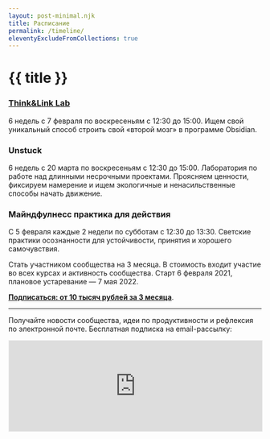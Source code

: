 ```yaml
---
layout: post-minimal.njk
title: Расписание
permalink: /timeline/
eleventyExcludeFromCollections: true
---
```


# {{ title }}

### [Think&Link Lab](/think-n-link/)
6 недель с 7 февраля по воскресеньям с 12:30 до 15:00. Ищем свой уникальный способ строить свой «второй мозг» в программе Obsidian.


### Unstuck
6 недель с 20 марта по воскресеньям с 12:30 до 15:00. Лаборатория по работе над длинными несрочными проектами. Проясняем ценности, фиксируем намерение и ищем экологичные и ненасильственные способы начать движение.

### Майндфулнесс практика для действия
С 5 февраля каждые 2 недели по субботам с 12:30 до 13:30. Светские практики осознанности для устойчивости, принятия и хорошего самочувствия.





Стать участником сообщества на 3 месяца. В стоимость входит участие во всех курсах и активность сообщества. Старт 6 февраля 2021, плановое устаревание — 7 мая 2022.

**[Подписаться: от 10 тысяч рублей за 3 месяца](https://paywall.pw/mindfulproductivity)**.


---

Получайте новости сообщества, идеи по продуктивности и рефлексия по электронной почте. Бесплатная подписка на email-рассылку:

<iframe src="https://gleb.substack.com/embed" width="100%" height="180" style="border:1px solid #EEE; background:white;" frameborder="0" scrolling="no"></iframe>

